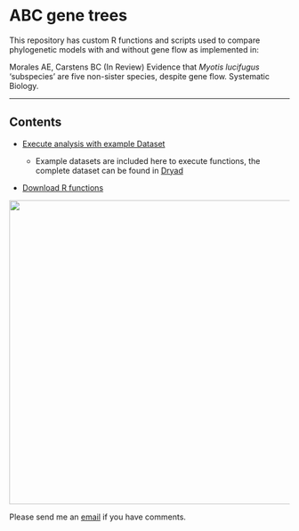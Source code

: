 **ABC gene trees**
=======

This repository has custom R functions and scripts used to compare phylogenetic models with and without gene flow as implemented in: 

Morales AE, Carstens BC (In Review) Evidence that *Myotis lucifugus* ‘subspecies’ are five non-sister species, despite gene flow. Systematic Biology.




________

## Contents

-    [Execute analysis with example Dataset](https://github.com/ariadnamorales/ABC_gene_trees/tree/master/exampleData)
      - Example datasets are included here to execute functions, the complete dataset can be found in [Dryad](https://www.google.com/search?q=dryad&rlz=1C5CHFA_enUS717US718&oq=dryad&aqs=chrome.0.69i59j69i60j0j69i60j0l2.1299j0j7&sourceid=chrome&ie=UTF-8)

-    [Download R functions](https://github.com/ariadnamorales/ABC_gene_trees)

<img src="https://github.com/ariadnamorales/ABC_gene_trees/blob/master/images/workflow_ABCgeneTrees.png?raw=true" width="898" height="546" />




Please send me an [email](ariadna.biologia@gmail.com) if you have comments.